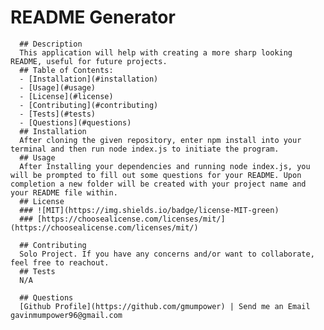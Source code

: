 # README Generator
      ## Description
      This application will help with creating a more sharp looking README, useful for future projects.
      ## Table of Contents:
      - [Installation](#installation)
      - [Usage](#usage)
      - [License](#license)
      - [Contributing](#contributing)
      - [Tests](#tests)
      - [Questions](#questions)
      ## Installation
      After cloning the given repository, enter npm install into your terminal and then run node index.js to initiate the program.
      ## Usage
      After Installing your dependencies and running node index.js, you will be prompted to fill out some questions for your README. Upon completion a new folder will be created with your project name and your README file within.
      ## License
      ### ![MIT](https://img.shields.io/badge/license-MIT-green)
      ### [https://choosealicense.com/licenses/mit/](https://choosealicense.com/licenses/mit/)
      
      ## Contributing
      Solo Project. If you have any concerns and/or want to collaborate, feel free to reachout.
      ## Tests
      N/A
      
      ## Questions
      [Github Profile](https://github.com/gmumpower) | Send me an Email gavinmumpower96@gmail.com
    